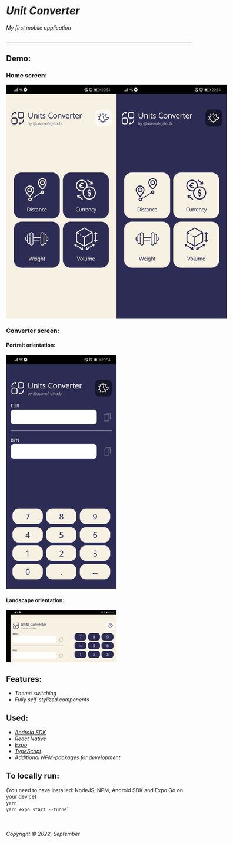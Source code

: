 # _Unit Converter_
###### _My first mobile application_  
<hr>  


## Demo:  
### Home screen: 
<div style="display: flex; flex-direction: row; width: 100%">
<img src="android-demo-screenshots/Screenshot_0_host.exp.exponent.jpg" alt="light theme" width="300"  />
<img src="android-demo-screenshots/Screenshot_1_host.exp.exponent.jpg"  alt="dark theme" width="300" />
</div>  

### Converter screen:  
#### Portrait orientation:

<img src="./android-demo-screenshots/Screenshot_2_host.exp.exponent.jpg" alt="portrait, dark mode" width="300"  />

#### Landscape orientation:  
<img src="./android-demo-screenshots/Screenshot_3_host.exp.exponent.jpg" alt="landscape, light mode" width="300"  />


## Features:  
* _Theme switching_  
* _Fully self-stylized components_  


## Used:  
* _[Android SDK](https://developer.android.com/studio)_
* _[React Native](https://reactnative.dev/)_  
* _[Expo](https://expo.dev/)_
* _[TypeScript](https://www.typescriptlang.org/)_  
* _Additional NPM-packages for development_



## To locally run:  
(You need to have installed: NodeJS, NPM, Android SDK and Expo Go on your device)  
`yarn`  
`yarn expo start --tunnel`  


&nbsp;  
###### Copyright © 2022, September